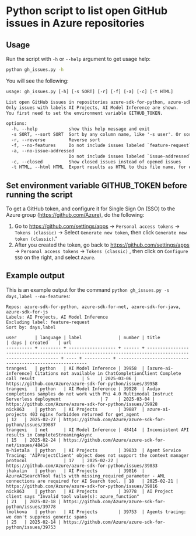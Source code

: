 # Python script to list open GitHub issues in Azure repositories

## Usage

Run the script with `-h` or `--help` argument to get usage help:

```bash
python gh_issues.py -h
```

You will see the following:

```txt
usage: gh_issues.py [-h] [-s SORT] [-r] [-f] [-a] [-c] [-t HTML]

List open GitHub issues in repositories azure-sdk-for-python, azure-sdk-for-net, azure-sdk-for-java, azure-sdk-for-js.
Only issues with labels AI Projects, AI Model Inference are shown.
You first need to set the environment variable GITHUB_TOKEN.

options:
  -h, --help            show this help message and exit
  -s SORT, --sort SORT  Sort by any column name, like '-s user'. Or sort by multiple columns, separated by comma, like '-s user,language'
  -r, --reverse         Reverse sort
  -f, --no-features     Do not include issues labeled `feature-request`
  -a, --no-issue-addressed
                        Do not include issues labeled `issue-addressed`
  -c, --closed          Show closed issues instead of opened issues
  -t HTML, --html HTML  Export results as HTML to this file name, for example '-t report.html'
```

## Set environment variable GITHUB_TOKEN before running the script

To get a GitHub token, and configure it for Single Sign On (SSO) to the Azure group (https://github.com/Azure), do the following:

1. Go to https://github.com/settings/apps -> `Personal access tokens` -> `Tokens (classic)` -> Select `Generate new token`, then click `Generate new token (classic)`."
1. After you created the token, go back to https://github.com/settings/apps -> `Personal access tokens` -> `Tokens (classic)` , then click on `Configure SSO` on the right, and select `Azure`.

## Example output

This is an example output for the command `python gh_issues.py -s days,label --no-features`:

```text
Repos: azure-sdk-for-python, azure-sdk-for-net, azure-sdk-for-java, azure-sdk-for-js
Labels: AI Projects, AI Model Inference
Excluding label: feature-request
Sort by: days,label

user       | language | label              | number | title                                                                                                      | days | created    | url
---------- + -------- + ------------------ + ------ + ---------------------------------------------------------------------------------------------------------- + ---- + ---------- + ----------------------------------------------------------
trangevi   | python   | AI Model Inference | 39958  | [azure-ai-inference] Citations not available in ChatCompletionClient Complete call result                  | 5    | 2025-03-06 | https://github.com/Azure/azure-sdk-for-python/issues/39958
trangevi   | python   | AI Model Inference | 39928  | Audio completions samples do not work with Phi 4.0 Multimodal Instruct Serverless deployment               | 7    | 2025-03-04 | https://github.com/Azure/azure-sdk-for-python/issues/39928
nick863    | python   | AI Projects        | 39887  | azure-ai-projects 403 nginx forbidden returned for get_agent                                               | 12   | 2025-02-27 | https://github.com/Azure/azure-sdk-for-python/issues/39887
trangevi   | net      | AI Model Inference | 48414  | Inconsistent API results in CompleteStreamingAsync                                                         | 15   | 2025-02-24 | https://github.com/Azure/azure-sdk-for-net/issues/48414
m-hietala  | python   | AI Projects        | 39833  | Agent Service Tracing: 'AIProjectClient' object does not support the context manager protocol              | 17   | 2025-02-22 | https://github.com/Azure/azure-sdk-for-python/issues/39833
jhakulin   | python   | AI Projects        | 39816  | AzureAISearchTool fails with missing_required_parameter - AML connections are required for AI Search tool. | 18   | 2025-02-21 | https://github.com/Azure/azure-sdk-for-python/issues/39816
nick863    | python   | AI Projects        | 39778  | AI Project client says "Invalid tool value(s): azure_function"                                             | 21   | 2025-02-18 | https://github.com/Azure/azure-sdk-for-python/issues/39778
lmolkova   | python   | AI Projects        | 39753  | Agents tracing: we don't suppress generic spans                                                            | 25   | 2025-02-14 | https://github.com/Azure/azure-sdk-for-python/issues/39753
```